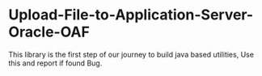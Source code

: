 # Upload-File-to-Application-Server-Oracle-OAF
This library is the first step of our journey to build java based utilities, Use this and report if found Bug.
